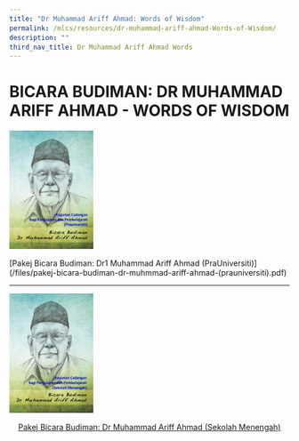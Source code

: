 ```yaml
---
title: "Dr Muhammad Ariff Ahmad: Words of Wisdom"
permalink: /mlcs/resources/dr-muhammad-ariff-ahmad-Words-of-Wisdom/
description: ""
third_nav_title: Dr Muhammad Ariff Ahmad Words
---
```

BICARA BUDIMAN: DR MUHAMMAD ARIFF AHMAD - WORDS OF WISDOM
=========================================================
<!--Comment: Photo link to another page or pdf---> 
<p><a href="/files/pakej-bicara-budiman-dr-muhmmad-ariff-ahmad-(prauniversiti).pdf">			
		<!--Comment: Image size, image location at gallery---> <img src="/images/001%20-%20pra%20u%20-%20bicara%20budiman%20-%20dr%20md%20arif%20ahmad.jpg" style="width:30%"></a>
			</p>

[Pakej Bicara Budiman: Dr1 Muhammad Ariff Ahmad (PraUniversiti)\](/files/pakej-bicara-budiman-dr-muhmmad-ariff-ahmad-(prauniversiti).pdf)
<hr><p>
	
<!--Comment: Photo link to another page or pdf---> 
<a href="/files/sekolah-menengah.pdf">			
		<!--Comment: Image size, image location at gallery--->
	<img src="/images/001%20-%20sec%20-%20bicara%20budiman%20-%20dr%20md%20arif%20ahmad.jpg" style="width:30%"></a>

<!--Comment: Text and link to another page or pdf--> </p><center>
[Pakej Bicara Budiman: Dr Muhammad Ariff Ahmad (Sekolah Menengah)](/files/sekolah-menengah.pdf)</center>